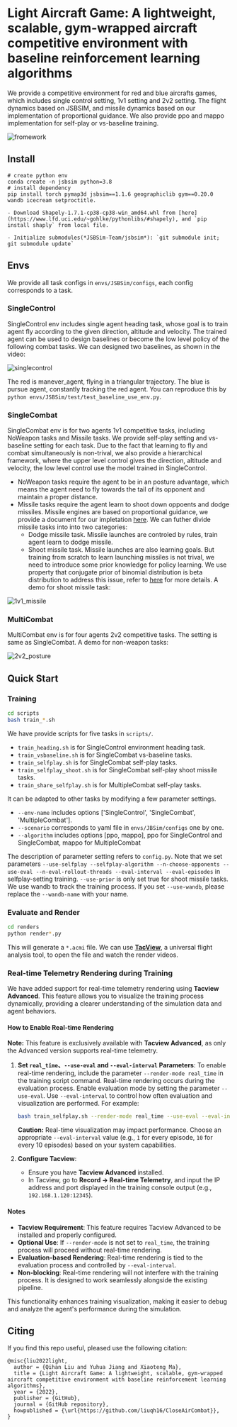 # Light Aircraft Game: A lightweight, scalable, gym-wrapped aircraft competitive environment with baseline reinforcement learning algorithms
We provide a competitive environment for red and blue aircrafts games, which includes single control setting, 1v1 setting and 2v2 setting. The flight dynamics based on JSBSIM, and missile dynamics based on our implementation of proportional guidance. We also provide ppo and mappo implementation for self-play or vs-baseline training. 

![fromework](assets/framework.jpg)

## Install 

```shell
# create python env
conda create -n jsbsim python=3.8
# install dependency
pip install torch pymap3d jsbsim==1.1.6 geographiclib gym==0.20.0 wandb icecream setproctitle. 

- Download Shapely‑1.7.1‑cp38‑cp38‑win_amd64.whl from [here](https://www.lfd.uci.edu/~gohlke/pythonlibs/#shapely), and `pip install shaply` from local file.

- Initialize submodules(*JSBSim-Team/jsbsim*): `git submodule init; git submodule update`
```
## Envs
We provide all task configs in  `envs/JSBSim/configs`, each config corresponds to a task.

### SingleControl
SingleControl env includes single agent heading task, whose goal is to train agent fly according to the given direction, altitude and velocity. The trained agent can be used to design baselines or become the low level policy of the following combat tasks. We can designed two baselines, as shown in the video:

![singlecontrol](assets/1_control.gif)

The red is manever_agent, flying in a triangular trajectory. The blue is pursue agent, constantly tracking the red agent. You can reproduce this by `python envs/JSBSim/test/test_baseline_use_env.py`.


### SingleCombat
SingleCombat env is for two agents 1v1 competitive tasks, including NoWeapon tasks and Missile tasks. We provide self-play setting and vs-baseline setting for each task. Due to the fact that learning to fly and combat simultaneously is non-trival, we also provide a hierarchical framework, where the upper level control gives the direction, altitude and velocity, the low level control use the model trained in SingleControl. 


- NoWeapon tasks require the agent to be in an posture advantage, which means the agent need to fly towards the tail of its opponent and maintain a proper distance. 
- Missile tasks require the agent learn to shoot down oppoents and dodge missiles. Missile engines are based on proportional guidance, we provide a document for our impletation [here](docs/missile_engine). We can futher divide missile tasks into into two categories:
  - Dodge missile task. Missile launches are controled by rules, train agent learn to dodge missile.
  - Shoot missile task. Missile launches are also learning goals. But training from scratch to learn launching missiles is not trival, we need to introduce some prior knowledge for policy learning. We use property that conjugate prior of binomial distribution is beta distribution to address this issue, refer to [here](docs/parameterized_shooting.md) for more details.  A demo for shoot missile task:

![1v1_missile](assets/1v1_missile.gif)


### MultiCombat
MultiCombat env is for four agents 2v2 competitive tasks. The setting is same as SingleCombat. A demo for non-weapon tasks: 

![2v2_posture](assets/2v2_posture.gif)

## Quick Start
### Training

```bash
cd scripts
bash train_*.sh
```
We have provide scripts for five tasks in `scripts/`.

- `train_heading.sh` is for SingleControl environment heading task.
- `train_vsbaseline.sh` is for SingleCombat vs-baseline tasks.
- `train_selfplay.sh` is for SingleCombat self-play tasks. 
- `train_selfplay_shoot.sh` is for SingleCombat self-play shoot missile tasks.
- `train_share_selfplay.sh` is for MultipleCombat self-play tasks.

It can be adapted to other tasks by modifying a few parameter settings. 

- `--env-name` includes options ['SingleControl', 'SingleCombat', 'MultipleCombat'].
- `--scenario` corresponds to yaml file in `envs/JBSim/configs` one by one.
- `--algorithm` includes options [ppo, mappo], ppo for SingleControl and SingleCombat, mappo for MultipleCombat

The description of parameter setting refers to `config.py`.
Note that we set parameters `--use-selfplay --selfplay-algorithm --n-choose-opponents --use-eval --n-eval-rollout-threads --eval-interval --eval-episodes` in selfplay-setting training. `--use-prior` is only set true for shoot missile tasks.
We use wandb to track the training process. If you set `--use-wandb`, please replace the `--wandb-name` with your name. 

### Evaluate and Render
```bash
cd renders
python render*.py
```
This will generate a `*.acmi` file. We can use [**TacView**](https://www.tacview.net/), a universal flight analysis tool, to open the file and watch the render videos.

### Real-time Telemetry Rendering during Training

We have added support for real-time telemetry rendering using **Tacview Advanced**. This feature allows you to visualize the training process dynamically, providing a clearer understanding of the simulation data and agent behaviors.

#### How to Enable Real-time Rendering

**Note:** This feature is exclusively available with **Tacview Advanced**, as only the Advanced version supports real-time telemetry.

1. **Set `real_time`、`--use-eval` and `--eval-interval` Parameters**:
   To enable real-time rendering, include the parameter `--render-mode real_time` in the training script command. 
   Real-time rendering occurs during the evaluation process. Enable evaluation mode by setting the parameter `--use-eval`. Use `--eval-interval` to control how often evaluation and visualization are performed. For example:
   ```bash
   bash train_selfplay.sh --render-mode real_time --use-eval --eval-interval 32
   ```
   **Caution:** Real-time visualization may impact performance. Choose an appropriate `--eval-interval` value (e.g., `1` for every episode, `10` for every 10 episodes) based on your system capabilities.

2. **Configure Tacview**:
   - Ensure you have **Tacview Advanced** installed.
   - In Tacview, go to **Record -> Real-time Telemetry**, and input the IP address and port displayed in the training console output (e.g., `192.168.1.120:12345`).

#### Notes
- **Tacview Requirement**: This feature requires Tacview Advanced to be installed and properly configured.
- **Optional Use**: If `--render-mode` is not set to `real_time`, the training process will proceed without real-time rendering.
- **Evaluation-based Rendering**: Real-time rendering is tied to the evaluation process and controlled by `--eval-interval`.
- **Non-blocking**: Real-time rendering will not interfere with the training process. It is designed to work seamlessly alongside the existing pipeline.

This functionality enhances training visualization, making it easier to debug and analyze the agent's performance during the simulation.

## Citing
If you find this repo useful, pleased use the following citation:
````
@misc{liu2022light,
  author = {Qihan Liu and Yuhua Jiang and Xiaoteng Ma},
  title = {Light Aircraft Game: A lightweight, scalable, gym-wrapped aircraft competitive environment with baseline reinforcement learning algorithms},
  year = {2022},
  publisher = {GitHub},
  journal = {GitHub repository},
  howpublished = {\url{https://github.com/liuqh16/CloseAirCombat}},
}
